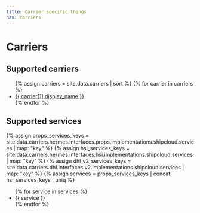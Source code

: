 ```yaml
---
title: Carrier specific things
nav: carriers
---
```


# Carriers

## Supported carriers
<ul>
{% assign carriers = site.data.carriers | sort %}
{% for carrier in carriers %}
  <li><a href="{{ carrier[1].key | prepend: site.baseurl }}" data-proofer-ignore>{{ carrier[1].display_name }}</a></li>
{% endfor %}
</ul>

## Supported services
{% assign props_services_keys = site.data.carriers.hermes.interfaces.props.implementations.shipcloud.services | map: "key" %}
{% assign hsi_services_keys = site.data.carriers.hermes.interfaces.hsi.implementations.shipcloud.services | map: "key" %}
{% assign dhl_v2_services_keys = site.data.carriers.dhl.interfaces.v2.implementations.shipcloud.services | map: "key" %}
{% assign services = props_services_keys | concat: hsi_services_keys | uniq %}
<ul>
{% for service in services %}
  <li>{{ service }}</li>
{% endfor %}
</ul>
<!-- {{ site.shipcloud.supported_carriers.as_list }} -->
<!-- {{ site.shipcloud.supported_carriers.as_keys_array }} -->
